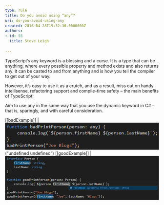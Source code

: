 ```yaml
---
type: rule
title: Do you avoid using “any”?
uri: do-you-avoid-using-any
created: 2016-04-28T19:32:36.0000000Z
authors:
- id: 55
  title: Steve Leigh

---
```


TypeScript’s any keyword is a blessing and a curse.  It is a type that can be anything, where every possible property and method exists and also returns any. It can be casted to and from anything and is how you tell the compiler to get out of your way.

However, it’s easy to use it as a crutch, and as a result, miss out on handy intellisense, refactoring support and compile-time safety – the main benefits of TypeScript!
 
Aim to use any in the same way that you use the dynamic keyword in C# - that is, sparingly, and with careful consideration.

[[badExample]]
| ![I can pass anything into this method, so I get bad output at run time](any-bad.png)(“undefined undefined”)
[[goodExample]]
| ![using types means I get errors and intellisense support](any-good.png)
